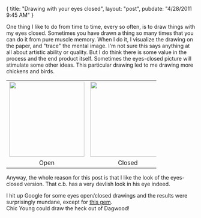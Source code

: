 {
   title: "Drawing with your eyes closed",
   layout: "post",
   pubdate: "4/28/2011 9:45 AM"
}

One thing I like to do from time to time, every so often, is to draw things with my eyes closed.  Sometimes you have drawn a thing so many times that you can do it from 
pure muscle memory. When I do it, I visualize the drawing on the paper, and "trace" the mental image.  I'm not sure this says anything at all about artistic 
ability or quality.  But I do think there is some value in the process and the end product itself.  Sometimes the eyes-closed picture will
stimulate some other ideas.  This particular drawing led to me drawing more chickens and birds.

<table style="width:400px;">
<tr>
<td><a href="/static/images/chickenbird.png"><img width="200" src="/static/images/chickenbird.png"></a></td>
<td><a href="/static/images/chickenbird_eyes_closed.png"><img width="200" src="/static/images/chickenbird_eyes_closed.png"></a></td>
</tr>
<tr>
<td style="text-align:center">Open</td>
<td style="text-align:center">Closed</td>
</tr>
</table>

Anyway, the whole reason for this post is that I like the look of the eyes-closed version.  That c.b. has a very devlish look in his eye indeed.

I hit up Google for some eyes open/closed drawings and the results were surprisingly mundane, except for [this gem](http://a-hole-in-the-head.blogspot.com/2007/07/eyes-wide-shut-in-1947-life-magazine.html).  
Chic Young could draw the heck out of Dagwood!


